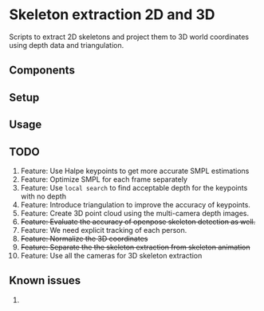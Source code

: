 # Skeleton extraction 2D and 3D

Scripts to extract 2D skeletons and project them to 3D world coordinates using depth data and triangulation.

## Components


## Setup


## Usage


## TODO

1. Feature: Use Halpe keypoints to get more accurate SMPL estimations
1. Feature: Optimize SMPL for each frame separately
1. Feature: Use `local search` to find acceptable depth for the keypoints with no depth
1. Feature: Introduce triangulation to improve the accuracy of keypoints.
1. Feature: Create 3D point cloud using the multi-camera depth images.
1. ~~Feature: Evaluate the accuracy of openpose skeleton detection as well.~~
1. Feature: We need explicit tracking of each person.
1. ~~Feature: Normalize the 3D coordinates~~
1. ~~Feature: Separate the the skeleton extraction from skeleton animation~~
1. Feature: Use all the cameras for 3D skeleton extraction


## Known issues

1.